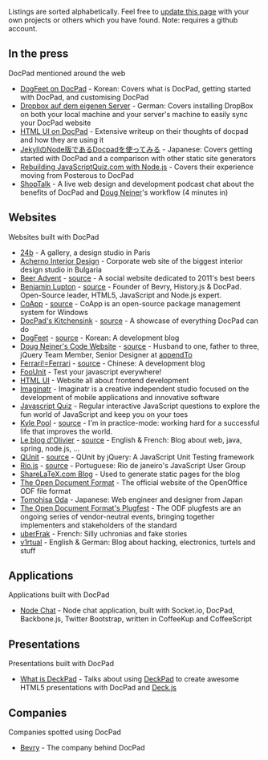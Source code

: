 Listings are sorted alphabetically. Feel free to [update this page](https://github.com/bevry/docpad/wiki/Showcase/_edit) with your own projects or others which you have found. Note: requires a github account.


## In the press

DocPad mentioned around the web

- [DogFeet on DocPad](http://dogfeet.github.com/articles/2011/docpad.html) - Korean: Covers what is DocPad, getting started with DocPad, and customising DocPad
- [Dropbox auf dem eigenen Server](http://maxhaesslein.de/blog/1329055694) - German: Covers installing DropBox on both your local machine and your server's machine to easily sync your DocPad website
- [HTML UI on DocPad](http://htmlui.com/blog/2011-08-01-site-templates-with-static-html-nodejs.html) - Extensive writeup on their thoughts of docpad and how they are using it
- [JekyllのNode版であるDocpadを使ってみる](http://tomohisaoda.com/posts/2012/using_docpad.html) - Japanese: Covers getting started with DocPad and a comparison with other static site generators
- [Rebuilding JavaScriptQuiz.com with Node.js](http://www.aaron-powell.com/javascript/rebuilding-javascript-quiz-in-nodejs) - Covers their experience moving from Posterous to DocPad
- [ShopTalk](http://shoptalkshow.com/episodes/010-with-doug-neiner/) - A live web design and development podcast chat about the benefits of DocPad and [Doug Neiner](http://code.dougneiner.com/)'s workflow (4 minutes in)

## Websites

Websites built with DocPad

- [24b](http://www.24b.is) - A gallery, a design studio in Paris
- [Acherno Interior Design](http://acherno.com) - Corporate web site of the biggest interior design studio in Bulgaria
- [Beer Advent](http://beeradvent.com) - [source](https://github.com/mattmcmanus/beeradvent.docpad) - A social website dedicated to 2011's best beers
- [Benjamin Lupton](http://balupton.com) - [source](https://github.com/balupton/balupton.docpad) - Founder of Bevry, History.js & DocPad. Open-Source leader, HTML5, JavaScript and Node.js expert.
- [CoApp](http://coapp.org/) - [source](https://github.com/coapp/coapp.org) - CoApp is an open-source package management system for Windows
- [DocPad's Kitchensink](http://docpad-kitchensink.herokuapp.com/) - [source](https://github.com/bevry/kitchensink.docpad) - A showcase of everything DocPad can do
- [DogFeet](http://dogfeet.github.com/) - [source](https://github.com/dogfeet/dogfeet.docpad) - Korean: A development blog
- [Doug Neiner's Code Website](http://code.dougneiner.com/) - [source](https://github.com/dcneiner/dougneiner.docpad) - Husband to one, father to three, jQuery Team Member, Senior Designer at [appendTo](http://appendto.com/)
- [Ferrari!=Ferrari](http://ferrari.github.com/) - [source](https://github.com/Ferrari/ferrari.docpad) - Chinese: A development blog
- [FooUnit](http://foounit.org) - Test your javascript everywhere!
- [HTML UI](http://htmlui.com/index.html) - Website all about frontend development
- [Imaginatr](http://www.imaginatr.com/) - Imaginatr is a creative independent studio focused on the development of mobile applications and innovative software
- [Javascript Quiz](http://javascriptquiz.com/) - Regular interactive JavaScript questions to explore the fun world of JavaScript and keep you on your toes
- [Kyle Pool](http://kylpo.com/) - [source](https://github.com/kylpo/kylpo.com) - I'm in practice-mode: working hard for a successful life that improves the world.
- [Le blog d'Olivier](http://blog.bazoud.com) - [source](https://github.com/obazoud/blog.bazoud.com) - English & French: Blog about web, java, spring, node.js, ...
- [QUnit](http://qunitjs.com/) - [source](https://github.com/jquery/qunitjs.com) - QUnit by jQuery: A JavaScript Unit Testing framework
- [Rio.js](http://www.riojs.org/) - [source](https://github.com/zenorocha/riojs-website/) - Portuguese: Rio de janeiro's JavaScript User Group
- [ShareLaTeX.com Blog](https://www.sharelatex.com/blog/) - Used to generate static pages for the blog
- [The Open Document Format](http://www.opendocumentformat.org/) - The official website of the OpenOffice ODF file format
- [Tomohisa Oda](http://tomohisaoda.com/) - Japanese: Web engineer and designer from Japan
- [The Open Document Format's Plugfest](http://www.odfplugfest.org/) - The ODF plugfests are an ongoing series of vendor-neutral events, bringing together implementers and stakeholders of the standard
- [uberFrak](http://uberfrak.com) - French: Silly uchronias and fake stories
- [v1rtual](http://v1rtual.net) - English & German: Blog about hacking, electronics, turtels and stuff

## Applications

Applications built with DocPad

- [Node Chat](https://github.com/balupton/nodechat.docpad) - Node chat application, built with Socket.io, DocPad, Backbone.js, Twitter Bootstrap, written in CoffeeKup and CoffeeScript


## Presentations

Presentations built with DocPad

- [What is DeckPad](http://calvinmetcalf.github.com/deckpad/) - Talks about using [DeckPad](https://github.com/calvinmetcalf/deckpad) to create awesome HTML5 presentations with DocPad and [Deck.js](https://github.com/imakewebthings/deck.js)


## Companies

Companies spotted using DocPad

- [Bevry](https://twitter.com/#!/bevryme) - The company behind DocPad